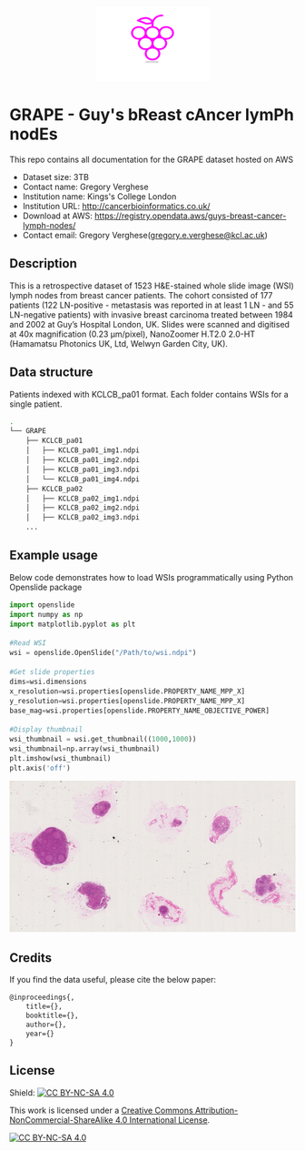 <p align="center">
  <img width="200" height="130" src="grapes.png">
</p>

# GRAPE - Guy's bReast cAncer lymPh nodEs



This repo contains all documentation for the GRAPE dataset hosted on AWS

- Dataset size: 3TB
- Contact name: Gregory Verghese
- Institution name: Kings's College London
- Institution URL: http://cancerbioinformatics.co.uk/
- Download at AWS: https://registry.opendata.aws/guys-breast-cancer-lymph-nodes/
- Contact email:  Gregory Verghese(gregory.e.verghese@kcl.ac.uk)

## Description

This is a retrospective dataset of 1523 H&E-stained whole slide image (WSI) lymph nodes from breast cancer patients. The cohort consisted of 177 patients (122 LN-positive - metastasis was reported in at least 1 LN - and 55 LN-negative patients) with invasive breast carcinoma treated between 1984 and 2002 at Guy’s Hospital London, UK. Slides were scanned and digitised at 40x magnification (0.23 µm/pixel), NanoZoomer H.T2.0 2.0-HT (Hamamatsu Photonics UK, Ltd, Welwyn Garden City, UK).

## Data structure

Patients indexed with KCLCB_pa01 format. Each folder contains WSIs for a single patient.

``` bash
.
└── GRAPE
    ├── KCLCB_pa01
    │   ├── KCLCB_pa01_img1.ndpi
    │   ├── KCLCB_pa01_img2.ndpi
    │   ├── KCLCB_pa01_img3.ndpi
    │   └── KCLCB_pa01_img4.ndpi
    ├── KCLCB_pa02
    │   ├── KCLCB_pa02_img1.ndpi
    │   ├── KCLCB_pa02_img2.ndpi
    │   ├── KCLCB_pa02_img3.ndpi
    ...
```



## Example usage

Below code demonstrates how to load WSIs programmatically using Python Openslide package
 
 ```python
import openslide
import numpy as np
import matplotlib.pyplot as plt

#Read WSI
wsi = openslide.OpenSlide("/Path/to/wsi.ndpi")

#Get slide properties
dims=wsi.dimensions
x_resolution=wsi.properties[openslide.PROPERTY_NAME_MPP_X]
y_resolution=wsi.properties[openslide.PROPERTY_NAME_MPP_X]
base_mag=wsi.properties[openslide.PROPERTY_NAME_OBJECTIVE_POWER]

#Display thumbnail
wsi_thumbnail = wsi.get_thumbnail((1000,1000))
wsi_thumbnail=np.array(wsi_thumbnail)
plt.imshow(wsi_thumbnail)
plt.axis('off')
```

![](wsi.png)


## Credits

If you find the data useful, please cite the below paper:

    @inproceedings{,
        title={},
        booktitle={},
        author={},
        year={}
    }

## License

Shield: [![CC BY-NC-SA 4.0][cc-by-nc-sa-shield]][cc-by-nc-sa]

This work is licensed under a
[Creative Commons Attribution-NonCommercial-ShareAlike 4.0 International License][cc-by-nc-sa].

[![CC BY-NC-SA 4.0][cc-by-nc-sa-image]][cc-by-nc-sa]

[cc-by-nc-sa]: http://creativecommons.org/licenses/by-nc-sa/4.0/
[cc-by-nc-sa-image]: https://licensebuttons.net/l/by-nc-sa/4.0/88x31.png
[cc-by-nc-sa-shield]: https://img.shields.io/badge/License-CC%20BY--NC--SA%204.0-lightgrey.svg


